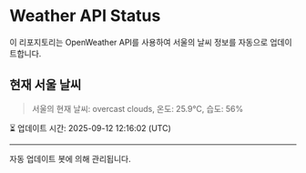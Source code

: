 
# Weather API Status

이 리포지토리는 OpenWeather API를 사용하여 서울의 날씨 정보를 자동으로 업데이트합니다.

## 현재 서울 날씨
> 서울의 현재 날씨: overcast clouds, 온도: 25.9°C, 습도: 56%

⏳ 업데이트 시간: 2025-09-12 12:16:02 (UTC)

---
자동 업데이트 봇에 의해 관리됩니다.
